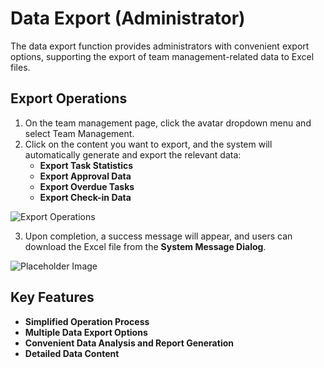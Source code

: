 # Data Export (Administrator)
The data export function provides administrators with convenient export options, supporting the export of team management-related data to Excel files.

## Export Operations
1. On the team management page, click the avatar dropdown menu and select Team Management.
2. Click on the content you want to export, and the system will automatically generate and export the relevant data:
    - **Export Task Statistics**
    - **Export Approval Data**
    - **Export Overdue Tasks**
    - **Export Check-in Data**

![Export Operations](/images/en/cin_export_1.png)

3. Upon completion, a success message will appear, and users can download the Excel file from the **System Message Dialog**.

![Placeholder Image](/images/en/cin_export_2.png)

## Key Features
- **Simplified Operation Process**
- **Multiple Data Export Options**
- **Convenient Data Analysis and Report Generation**
- **Detailed Data Content**

